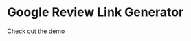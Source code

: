 # Google Review Link Generator

[Check out the demo](http://www.allaboutning.com/react/ReviewLinkGenerator/)
